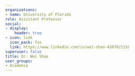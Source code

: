 ```yaml
---
organizations:
- name: University of Florida
role: Assistant Professor
social:
- display:
    header: true
- icon: link
  icon_pack: fas
  link: https://www.linkedin.com/in/wei-shao-438782115/
superuser: false
title: Dr. Wei Shao
user_groups:
- Academia
---
```

